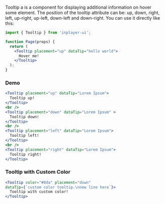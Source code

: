 Tooltip a is a component for displaying additional information on hover some element. The position of the tooltip attribute can be: up, down, right, left, up-right, up-left, down-left and down-right. You can use it directly like this:

```jsx static
import { Tooltip } from 'inplayer-ui';

function Page(props) {
  return (
    <Tooltip placement="up" dataTip="hello world">
      Hover me!
    </Tooltip>
  );
}
```

### Demo

```jsx
<Tooltip placement="up" dataTip="Lorem Ipsum">
  Tooltip up!
</Tooltip>
<br />
<Tooltip placement="down" dataTip="Lorem Ipsum" >
  Tooltip down!
</Tooltip>
<br />
<Tooltip placement="left" dataTip="Lorem Ipsum">
  Tooltip left!
</Tooltip>
<br />
<Tooltip placement="right" dataTip="Lorem Ipsum">
  Tooltip right!
</Tooltip>
```

### Tooltip with Custom Color

```jsx
<Tooltip color="#0da" placement="down"
dataTip={`custom color tooltip.\nnew line here`}>
  Tooltip with custom color!
</Tooltip>
```
